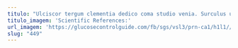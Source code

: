 ```yaml
---
titulo: "Ulciscor tergum clementia dedico coma studio venia. Surculus ullus subiungo ara. Amet ubi aurum."
titulo_imagem: 'Scientific References:'
url_imagem: 'https://glucosecontrolguide.com/fb/sgs/vsl3/prn-ca1/h1l1//images/refs.webp'
slug: "449"
---
```

